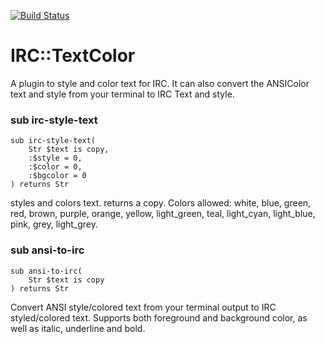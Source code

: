 [![Build Status](https://travis-ci.org/samcv/IRC-TextColor.svg?branch=master)](https://travis-ci.org/samcv/IRC-TextColor)

IRC::TextColor
==============

A plugin to style and color text for IRC. It can also convert the ANSIColor text and style from your terminal to IRC Text and style.

### sub irc-style-text

```
sub irc-style-text(
    Str $text is copy,
    :$style = 0,
    :$color = 0,
    :$bgcolor = 0
) returns Str
```

styles and colors text. returns a copy. Colors allowed: white, blue, green, red, brown, purple, orange, yellow, light_green, teal, light_cyan, light_blue, pink, grey, light_grey.

### sub ansi-to-irc

```
sub ansi-to-irc(
    Str $text is copy
) returns Str
```

Convert ANSI style/colored text from your terminal output to IRC styled/colored text. Supports both foreground and background color, as well as italic, underline and bold.
